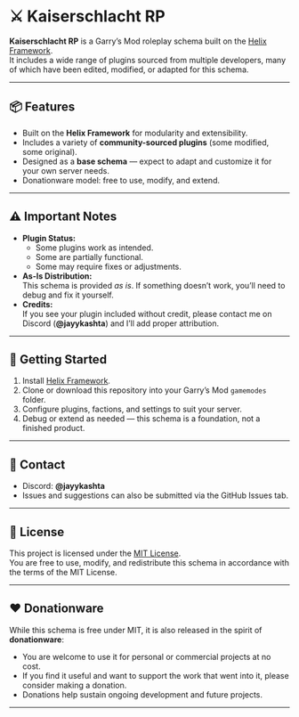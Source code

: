 # ⚔️ Kaiserschlacht RP

**Kaiserschlacht RP** is a Garry’s Mod roleplay schema built on the [Helix Framework](https://gethelix.co/).  
It includes a wide range of plugins sourced from multiple developers, many of which have been edited, modified, or adapted for this schema.

---

## 📦 Features
- Built on the **Helix Framework** for modularity and extensibility.
- Includes a variety of **community-sourced plugins** (some modified, some original).
- Designed as a **base schema** — expect to adapt and customize it for your own server needs.
- Donationware model: free to use, modify, and extend.

---

## ⚠️ Important Notes
- **Plugin Status:**  
  - Some plugins work as intended.  
  - Some are partially functional.  
  - Some may require fixes or adjustments.  
- **As-Is Distribution:**  
  This schema is provided *as is*. If something doesn’t work, you’ll need to debug and fix it yourself.  
- **Credits:**  
  If you see your plugin included without credit, please contact me on Discord (**@jayykashta**) and I’ll add proper attribution.

---

## 🔧 Getting Started
1. Install [Helix Framework](https://github.com/NebulousCloud/helix).
2. Clone or download this repository into your Garry’s Mod `gamemodes` folder.
3. Configure plugins, factions, and settings to suit your server.
4. Debug or extend as needed — this schema is a foundation, not a finished product.

---

## 💬 Contact
- Discord: **@jayykashta**  
- Issues and suggestions can also be submitted via the GitHub Issues tab.

---

## 📜 License
This project is licensed under the [MIT License](LICENSE).  
You are free to use, modify, and redistribute this schema in accordance with the terms of the MIT License.

---

## ❤️ Donationware
While this schema is free under MIT, it is also released in the spirit of **donationware**:  
- You are welcome to use it for personal or commercial projects at no cost.  
- If you find it useful and want to support the work that went into it, please consider making a donation.  
- Donations help sustain ongoing development and future projects.  

---

